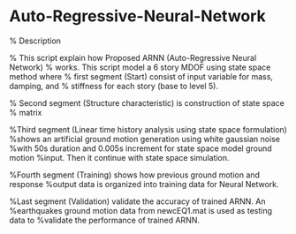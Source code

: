 # Auto-Regressive-Neural-Network
% Description

% This script explain how Proposed ARNN (Auto-Regressive Neural Network) 
% works. This script model a 6 story MDOF using state space method where
% first segment (Start) consist of input variable for mass, damping, and
% stiffness for each story (base to level 5).

% Second segment (Structure characteristic) is construction of state space
% matrix

%Third segment (Linear time history analysis using state space formulation)
%shows an artificial ground motion generation using white gaussian noise
%with 50s duration and 0.005s increment for state space model ground motion 
%input. Then it continue with state space simulation.

%Fourth segment (Training) shows how previous ground motion and response
%output data is organized into training data for Neural Network.

%Last segment (Validation) validate the accuracy of trained ARNN. An
%earthquakes ground motion data from newcEQ1.mat is used as testing data to
%validate the performance of trained ARNN.
